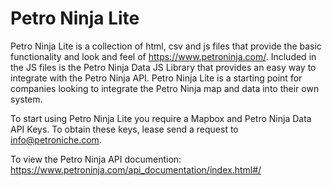 # Petro Ninja Lite

Petro Ninja Lite is a collection of html, csv and js files that provide the basic functionality and look and feel of https://www.petroninja.com/. Included in the JS files is the Petro Ninja Data JS Library that provides an easy way to integrate with the Petro Ninja API. Petro Ninja Lite is a starting point for companies looking to integrate the Petro Ninja map and data into their own system.

To start using Petro Ninja Lite you require a Mapbox and Petro Ninja Data API Keys. To obtain these keys, lease send a request to info@petroniche.com.

To view the Petro Ninja API documention: https://www.petroninja.com/api_documentation/index.html#/
